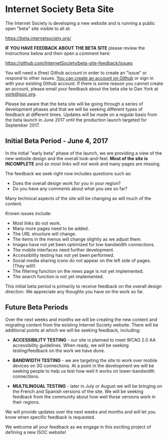 # Internet Society Beta Site
The Internet Society is developing a new website and is running a public open "beta" site visible to all at:

https://beta.internetsociety.org/

**IF YOU HAVE FEEDBACK ABOUT THE BETA SITE** please review the instructions below and then open a comment here:

https://github.com/InternetSociety/beta-site-feedback/issues

You will need a (free) Github account in order to create an "issue" or respond to other issues. [You can create an account on Github](https://github.com/join) or sign in with your existing Github account. If there is some reason you cannot create an account, please email your feedback about the beta site to Dan York at [york@isoc.org](mailto:york@isoc.org).

Please be aware that the beta site will be going through a series of development phases and that we will be seeking different types of feedback at different times. Updates will be made on a regular basis from the beta launch in June 2017 until the production launch targeted for September 2017.

## Initial Beta Period - June 4, 2017

In the initial "early beta" phase of the launch, we are providing a view of the new website design and the overall look-and-feel. **Most of the site is INCOMPLETE** and so *most links will not work* and many pages are missing. 

The feedback we seek right now includes questions such as:

* Does the overall design work for you in your region?
* Do you have any comments about what you see so far?

Many technical aspects of the site will be changing as will much of the content. 

Known issues include:

* Most links do not work.
* Many more pages need to be added.
* The URL structure will change.
* The items in the menus will change slightly as we adjust them.
* Images have not yet been optimized for low-bandwidth connections.
* The mobile interfaces need further development.
* Accessibility testing has not yet been performed.
* Social media sharing icons do not appear on the left side of pages. (They will!)
* The filtering function on the news page is not yet implemented.
* The search function is not yet implemented.

This initial beta period is primarily to receive feedback on the overall design direction. We appreciate any thoughts you have on the work so far.

## Future Beta Periods

Over the next weeks and months we will be creating the new content and migrating content from the existing Internet Society website. There will be additional points at which we will be seeking feedback, including:

* **ACCESSIBILITY TESTING** - our site is planned to meet WCAG 2.0 AA accessibility guidelines. When ready, we will be seeking testing/feedback on the work we have done.

* **BANDWIDTH TESTING** - we are targeting the site to work over mobile devices on 3G connections. At a point in the development we will be seeking people to help us test how well it works on lower-bandwidth connections.

* **MULTILINGUAL TESTING** - later in July or August we will be bringing on the French and Spanish versions of the site. We will be seeking feedback from the community about how well those versions work in their regions.

We will provide updates over the next weeks and months and will let you know when specific feedback is requested.

We welcome all your feedback as we engage in this exciting project of defining a new ISOC website!

